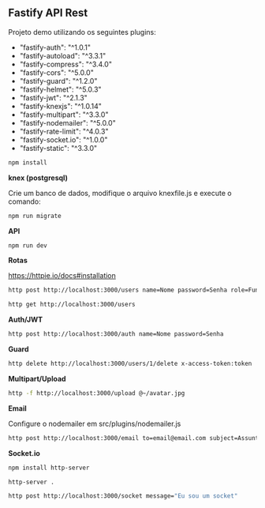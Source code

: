 ## Fastify API Rest

Projeto demo utilizando os seguintes plugins:

* "fastify-auth": "^1.0.1"
* "fastify-autoload": "^3.3.1"
* "fastify-compress": "^3.4.0"
* "fastify-cors": "^5.0.0"
* "fastify-guard": "^1.2.0"
* "fastify-helmet": "^5.0.3"
* "fastify-jwt": "^2.1.3"
* "fastify-knexjs": "^1.0.14"
* "fastify-multipart": "^3.3.0"
* "fastify-nodemailer": "^5.0.0"
* "fastify-rate-limit": "^4.0.3"
* "fastify-socket.io": "^1.0.0"
* "fastify-static": "^3.3.0"

```bash
npm install
```

**knex (postgresql)**

Crie um banco de dados, modifique o arquivo knexfile.js e execute o comando:
```bash
npm run migrate
```

**API**
```bash
npm run dev
```

**Rotas**

https://httpie.io/docs#installation

```bash
http post http://localhost:3000/users name=Nome password=Senha role=Função
```
```bash
http get http://localhost:3000/users
```

**Auth/JWT**

```bash
http post http://localhost:3000/auth name=Nome password=Senha
```

**Guard**

```bash
http delete http://localhost:3000/users/1/delete x-access-token:token
```

**Multipart/Upload**

```bash
http -f http://localhost:3000/upload @~/avatar.jpg
```

**Email**

Configure o nodemailer em src/plugins/nodemailer.js
```bash
http post http://localhost:3000/email to=email@email.com subject=Assunto text=Mensagem
```

**Socket.io**

```bash
npm install http-server
```
```bash
http-server .
```
```bash
http post http://localhost:3000/socket message="Eu sou um socket"
```